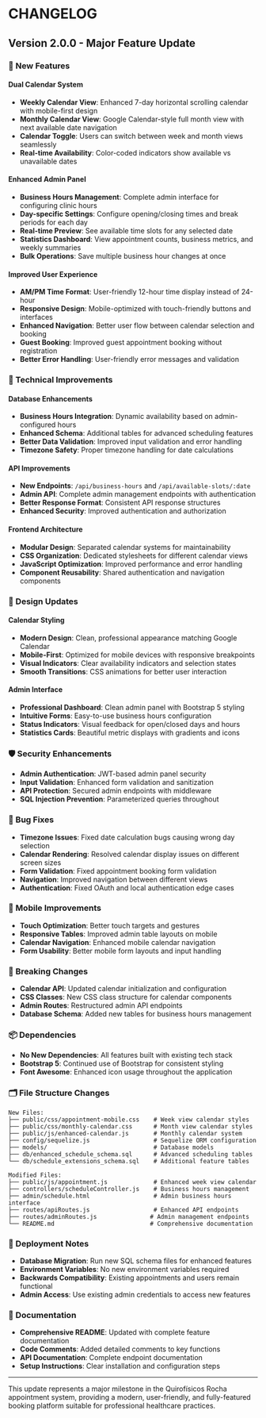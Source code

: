 # CHANGELOG

## Version 2.0.0 - Major Feature Update

### 🚀 New Features

#### Dual Calendar System
- **Weekly Calendar View**: Enhanced 7-day horizontal scrolling calendar with mobile-first design
- **Monthly Calendar View**: Google Calendar-style full month view with next available date navigation
- **Calendar Toggle**: Users can switch between week and month views seamlessly
- **Real-time Availability**: Color-coded indicators show available vs unavailable dates

#### Enhanced Admin Panel
- **Business Hours Management**: Complete admin interface for configuring clinic hours
- **Day-specific Settings**: Configure opening/closing times and break periods for each day
- **Real-time Preview**: See available time slots for any selected date
- **Statistics Dashboard**: View appointment counts, business metrics, and weekly summaries
- **Bulk Operations**: Save multiple business hour changes at once

#### Improved User Experience
- **AM/PM Time Format**: User-friendly 12-hour time display instead of 24-hour
- **Responsive Design**: Mobile-optimized with touch-friendly buttons and interfaces
- **Enhanced Navigation**: Better user flow between calendar selection and booking
- **Guest Booking**: Improved guest appointment booking without registration
- **Better Error Handling**: User-friendly error messages and validation

### 🔧 Technical Improvements

#### Database Enhancements
- **Business Hours Integration**: Dynamic availability based on admin-configured hours
- **Enhanced Schema**: Additional tables for advanced scheduling features
- **Better Data Validation**: Improved input validation and error handling
- **Timezone Safety**: Proper timezone handling for date calculations

#### API Improvements
- **New Endpoints**: `/api/business-hours` and `/api/available-slots/:date`
- **Admin API**: Complete admin management endpoints with authentication
- **Better Response Format**: Consistent API response structures
- **Enhanced Security**: Improved authentication and authorization

#### Frontend Architecture
- **Modular Design**: Separated calendar systems for maintainability
- **CSS Organization**: Dedicated stylesheets for different calendar views
- **JavaScript Optimization**: Improved performance and error handling
- **Component Reusability**: Shared authentication and navigation components

### 🎨 Design Updates

#### Calendar Styling
- **Modern Design**: Clean, professional appearance matching Google Calendar
- **Mobile-First**: Optimized for mobile devices with responsive breakpoints
- **Visual Indicators**: Clear availability indicators and selection states
- **Smooth Transitions**: CSS animations for better user interaction

#### Admin Interface
- **Professional Dashboard**: Clean admin panel with Bootstrap 5 styling
- **Intuitive Forms**: Easy-to-use business hours configuration
- **Status Indicators**: Visual feedback for open/closed days and hours
- **Statistics Cards**: Beautiful metric displays with gradients and icons

### 🛡️ Security Enhancements
- **Admin Authentication**: JWT-based admin panel security
- **Input Validation**: Enhanced form validation and sanitization
- **API Protection**: Secured admin endpoints with middleware
- **SQL Injection Prevention**: Parameterized queries throughout

### 🐛 Bug Fixes
- **Timezone Issues**: Fixed date calculation bugs causing wrong day selection
- **Calendar Rendering**: Resolved calendar display issues on different screen sizes
- **Form Validation**: Fixed appointment booking form validation
- **Navigation**: Improved navigation between different views
- **Authentication**: Fixed OAuth and local authentication edge cases

### 📱 Mobile Improvements
- **Touch Optimization**: Better touch targets and gestures
- **Responsive Tables**: Improved admin table layouts on mobile
- **Calendar Navigation**: Enhanced mobile calendar navigation
- **Form Usability**: Better mobile form layouts and input handling

### 🔄 Breaking Changes
- **Calendar API**: Updated calendar initialization and configuration
- **CSS Classes**: New CSS class structure for calendar components
- **Admin Routes**: Restructured admin API endpoints
- **Database Schema**: Added new tables for business hours management

### 📦 Dependencies
- **No New Dependencies**: All features built with existing tech stack
- **Bootstrap 5**: Continued use of Bootstrap for consistent styling
- **Font Awesome**: Enhanced icon usage throughout the application

### 🗂️ File Structure Changes
```
New Files:
├── public/css/appointment-mobile.css    # Week view calendar styles
├── public/css/monthly-calendar.css      # Month view calendar styles
├── public/js/enhanced-calendar.js       # Monthly calendar system
├── config/sequelize.js                  # Sequelize ORM configuration
├── models/                              # Database models
├── db/enhanced_schedule_schema.sql      # Advanced scheduling tables
└── db/schedule_extensions_schema.sql    # Additional feature tables

Modified Files:
├── public/js/appointment.js             # Enhanced week view calendar
├── controllers/scheduleController.js    # Business hours management
├── admin/schedule.html                  # Admin business hours interface
├── routes/apiRoutes.js                  # Enhanced API endpoints
├── routes/adminRoutes.js               # Admin management endpoints
└── README.md                           # Comprehensive documentation
```

### 🚀 Deployment Notes
- **Database Migration**: Run new SQL schema files for enhanced features
- **Environment Variables**: No new environment variables required
- **Backwards Compatibility**: Existing appointments and users remain functional
- **Admin Access**: Use existing admin credentials to access new features

### 📝 Documentation
- **Comprehensive README**: Updated with complete feature documentation
- **Code Comments**: Added detailed comments to key functions
- **API Documentation**: Complete endpoint documentation
- **Setup Instructions**: Clear installation and configuration steps

---

This update represents a major milestone in the Quirofísicos Rocha appointment system, providing a modern, user-friendly, and fully-featured booking platform suitable for professional healthcare practices.
